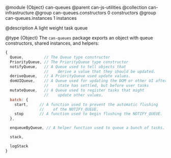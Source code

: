 @module {Object} can-queues
@parent can-js-utilities
@collection can-infrastructure
@group can-queues.constructors 0 constructors
@group can-queues.instances 1 instances

@description A light weight task queue

@type {Object} The `can-queues` package exports an object with queue constructors, shared instances, and helpers:

```js
{
  Queue,         // The Queue type constructor
  PriorityQueue, // The PriorityQueue type constructor
  notifyQueue,   // A Queue used to tell objects that
                 //    derive a value that they should be updated.
  deriveQueue,   // A PriorityQueue used update values.
  domUIQueue,    // A Queue used for updating the DOM or other UI after
                 //    state has settled, but before user tasks
  mutateQueue,   // A Queue used to register tasks that might
                 //    update other values.
  batch: {
    start,     // A function used to prevent the automatic flushing
               //    of the NOTIFY_QUEUE.
    stop       // A function used to begin flushing the NOTIFY_QUEUE.
  },

  enqueueByQueue, // A helper function used to queue a bunch of tasks.

  stack,

  logStack
}
```
